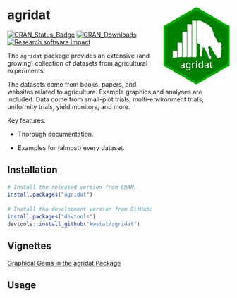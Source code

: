 # agridat <img src="figure/agridat_logo_150.png" align="right" />

[![CRAN_Status_Badge](http://www.r-pkg.org/badges/version/agridat)](https://cran.r-project.org/package=agridat)
[![CRAN_Downloads](https://cranlogs.r-pkg.org/badges/agridat)](https://cranlogs.r-pkg.org/badges/agridat)
[![Research software impact](http://depsy.org/api/package/cran/agridat/badge.svg)](http://depsy.org/package/r/agridat)

The `agridat` package provides an extensive (and growing) collection of datasets from agricultural experiments.

The datasets come from books, papers, and websites related to agriculture.
Example graphics and analyses are included. Data come from small-plot trials,
multi-environment trials, uniformity trials, yield monitors, and more.
   
Key features:

* Thorough documentation.

* Examples for (almost) every dataset.

## Installation

```R
# Install the released version from CRAN:
install.packages("agridat")

# Install the development version from GitHub:
install.packages("devtools")
devtools::install_github("kwstat/agridat")
```
## Vignettes

[Graphical Gems in the agridat Package](https://rawgit.com/kwstat/agridat/master/vignettes/agridat_examples.html)

## Usage

